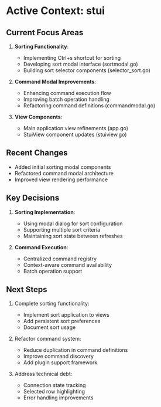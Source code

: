 # Active Context: stui

## Current Focus Areas

1. **Sorting Functionality**:
   - Implementing Ctrl+s shortcut for sorting
   - Developing sort modal interface (sortmodal.go)
   - Building sort selector components (selector_sort.go)

2. **Command Modal Improvements**:
   - Enhancing command execution flow
   - Improving batch operation handling
   - Refactoring command definitions (commandmodal.go)

3. **View Components**:
   - Main application view refinements (app.go)
   - StuiView component updates (stuiview.go)

## Recent Changes

- Added initial sorting modal components
- Refactored command modal architecture
- Improved view rendering performance

## Key Decisions

1. **Sorting Implementation**:
   - Using modal dialog for sort configuration
   - Supporting multiple sort criteria
   - Maintaining sort state between refreshes

2. **Command Execution**:
   - Centralized command registry
   - Context-aware command availability
   - Batch operation support

## Next Steps

1. Complete sorting functionality:
   - Implement sort application to views
   - Add persistent sort preferences
   - Document sort usage

2. Refactor command system:
   - Reduce duplication in command definitions
   - Improve command discovery
   - Add plugin support framework

3. Address technical debt:
   - Connection state tracking
   - Selected row highlighting
   - Error handling improvements

